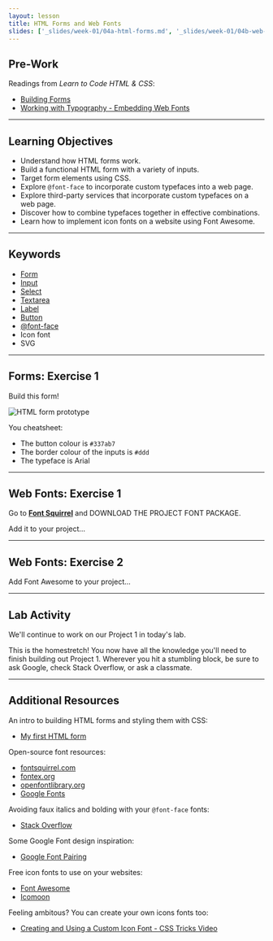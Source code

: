 ```yaml
---
layout: lesson
title: HTML Forms and Web Fonts
slides: ['_slides/week-01/04a-html-forms.md', '_slides/week-01/04b-web-fonts.md']
---
```


## Pre-Work

Readings from *Learn to Code HTML & CSS*:

- [Building Forms](http://learn.shayhowe.com/html-css/building-forms/)
- [Working with Typography - Embedding Web Fonts](http://learn.shayhowe.com/html-css/working-with-typography/#embedding-web-fonts)

---

## Learning Objectives

- Understand how HTML forms work.
- Build a functional HTML form with a variety of inputs.
- Target form elements using CSS.
- Explore `@font-face` to incorporate custom typefaces into a web page.
- Explore third-party services that incorporate custom typefaces on a web page.
- Discover how to combine typefaces together in effective combinations.
- Learn how to implement icon fonts on a website using Font Awesome.

---

## Keywords

- [Form](https://developer.mozilla.org/en-US/docs/Web/HTML/Element/form)
- [Input](https://developer.mozilla.org/en-US/docs/Web/HTML/Element/input)
- [Select](https://developer.mozilla.org/en-US/docs/Web/HTML/Element/select)
- [Textarea](https://developer.mozilla.org/en-US/docs/Web/HTML/Element/textarea)
- [Label](https://developer.mozilla.org/en-US/docs/Web/HTML/Element/label)
- [Button](https://developer.mozilla.org/en-US/docs/Web/HTML/Element/button)
- [@font-face](https://developer.mozilla.org/en/docs/Web/CSS/@font-face)
- Icon font
- SVG

---

## Forms: Exercise 1

Build this form!

![HTML form prototype](/public/files/exercises/html-forms-e1.png)

You cheatsheet:

- The button colour is `#337ab7`
- The border colour of the inputs is `#ddd`
- The typeface is Arial

---

## Web Fonts: Exercise 1

Go to **[Font Squirrel](http://www.fontsquirrel.com/)** and DOWNLOAD THE PROJECT FONT PACKAGE.

Add it to your project...

---

## Web Fonts: Exercise 2

Add Font Awesome to your project...

---

## Lab Activity

We'll continue to work on our Project 1 in today's lab.

This is the homestretch! You now have all the knowledge you'll need to finish building out Project 1. Wherever you hit a stumbling block, be sure to ask Google, check Stack Overflow, or ask a classmate.

---

## Additional Resources

An intro to building HTML forms and styling them with CSS:

- [My first HTML form](https://developer.mozilla.org/en-US/docs/Web/Guide/HTML/Forms/My_first_HTML_form)

Open-source font resources:

- [fontsquirrel.com](http://www.fontsquirrel.com/)
- [fontex.org](http://www.fontex.org/)
- [openfontlibrary.org](http://openfontlibrary.org/)
- [Google Fonts](https://www.google.com/fonts#)

Avoiding faux italics and bolding with your `@font-face` fonts:

- [Stack Overflow](http://stackoverflow.com/questions/2436749/how-to-add-multiple-font-files-for-the-same-font)

Some Google Font design inspiration:

- [Google Font Pairing](http://femmebot.github.io/google-type/)

Free icon fonts to use on your websites:

- [Font Awesome](http://fortawesome.github.io/Font-Awesome/)
- [Icomoon](https://icomoon.io/)

Feeling ambitous? You can create your own icons fonts too:

- [Creating and Using a Custom Icon Font - CSS Tricks Video](https://css-tricks.com/video-screencasts/113-creating-and-using-a-custom-icon-font/)
